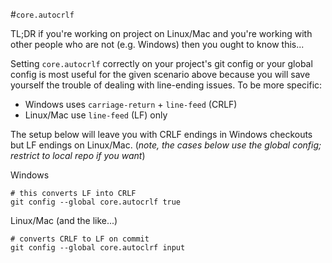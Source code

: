 #`core.autocrlf`

TL;DR if you're working on project on Linux/Mac and you're working with other people who are not (e.g. Windows) then you ought to know this...

Setting `core.autocrlf` correctly on your project's git config or your global config is most useful for the given scenario above because you will save yourself the trouble of dealing with line-ending issues. To be more specific:

- Windows uses `carriage-return` + `line-feed` (CRLF)
- Linux/Mac use `line-feed` (LF) only

The setup below will leave you with CRLF endings in Windows checkouts but LF endings on Linux/Mac. (_note, the cases below use the global config; restrict to local repo if you want_)

Windows
```
# this converts LF into CRLF
git config --global core.autocrlf true
```

Linux/Mac (and the like...)
```
# converts CRLF to LF on commit
git config --global core.autoclrf input
```
